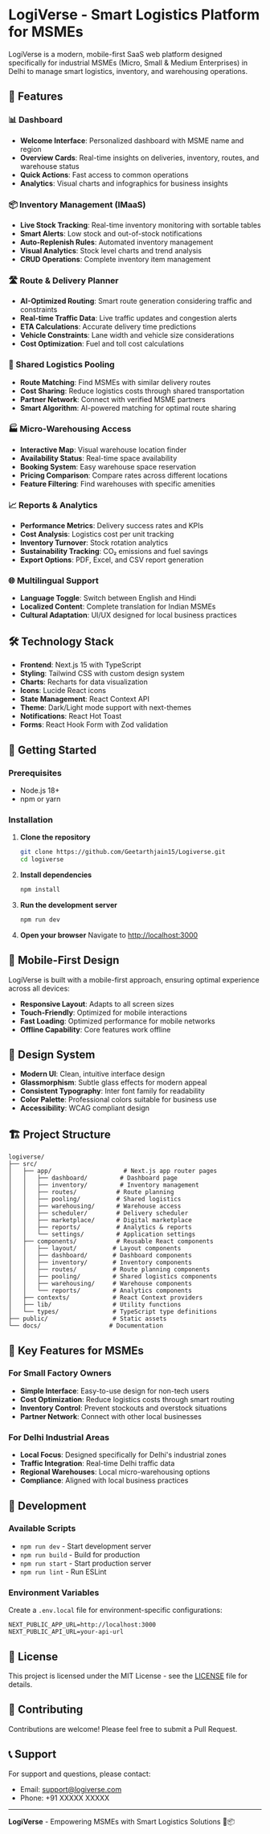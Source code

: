 # LogiVerse - Smart Logistics Platform for MSMEs

LogiVerse is a modern, mobile-first SaaS web platform designed specifically for industrial MSMEs (Micro, Small & Medium Enterprises) in Delhi to manage smart logistics, inventory, and warehousing operations.

## 🚀 Features

### 📊 Dashboard

- **Welcome Interface**: Personalized dashboard with MSME name and region
- **Overview Cards**: Real-time insights on deliveries, inventory, routes, and warehouse status
- **Quick Actions**: Fast access to common operations
- **Analytics**: Visual charts and infographics for business insights

### 📦 Inventory Management (IMaaS)

- **Live Stock Tracking**: Real-time inventory monitoring with sortable tables
- **Smart Alerts**: Low stock and out-of-stock notifications
- **Auto-Replenish Rules**: Automated inventory management
- **Visual Analytics**: Stock level charts and trend analysis
- **CRUD Operations**: Complete inventory item management

### 🛣️ Route & Delivery Planner

- **AI-Optimized Routing**: Smart route generation considering traffic and constraints
- **Real-time Traffic Data**: Live traffic updates and congestion alerts
- **ETA Calculations**: Accurate delivery time predictions
- **Vehicle Constraints**: Lane width and vehicle size considerations
- **Cost Optimization**: Fuel and toll cost calculations

### 🤝 Shared Logistics Pooling

- **Route Matching**: Find MSMEs with similar delivery routes
- **Cost Sharing**: Reduce logistics costs through shared transportation
- **Partner Network**: Connect with verified MSME partners
- **Smart Algorithm**: AI-powered matching for optimal route sharing

### 🏭 Micro-Warehousing Access

- **Interactive Map**: Visual warehouse location finder
- **Availability Status**: Real-time space availability
- **Booking System**: Easy warehouse space reservation
- **Pricing Comparison**: Compare rates across different locations
- **Feature Filtering**: Find warehouses with specific amenities

### 📈 Reports & Analytics

- **Performance Metrics**: Delivery success rates and KPIs
- **Cost Analysis**: Logistics cost per unit tracking
- **Inventory Turnover**: Stock rotation analytics
- **Sustainability Tracking**: CO₂ emissions and fuel savings
- **Export Options**: PDF, Excel, and CSV report generation

### 🌐 Multilingual Support

- **Language Toggle**: Switch between English and Hindi
- **Localized Content**: Complete translation for Indian MSMEs
- **Cultural Adaptation**: UI/UX designed for local business practices

## 🛠️ Technology Stack

- **Frontend**: Next.js 15 with TypeScript
- **Styling**: Tailwind CSS with custom design system
- **Charts**: Recharts for data visualization
- **Icons**: Lucide React icons
- **State Management**: React Context API
- **Theme**: Dark/Light mode support with next-themes
- **Notifications**: React Hot Toast
- **Forms**: React Hook Form with Zod validation

## 🚀 Getting Started

### Prerequisites

- Node.js 18+
- npm or yarn

### Installation

1. **Clone the repository**

   ```bash
   git clone https://github.com/Geetarthjain15/Logiverse.git
   cd logiverse
   ```

2. **Install dependencies**

   ```bash
   npm install
   ```

3. **Run the development server**

   ```bash
   npm run dev
   ```

4. **Open your browser**
   Navigate to [http://localhost:3000](http://localhost:3000)

## 📱 Mobile-First Design

LogiVerse is built with a mobile-first approach, ensuring optimal experience across all devices:

- **Responsive Layout**: Adapts to all screen sizes
- **Touch-Friendly**: Optimized for mobile interactions
- **Fast Loading**: Optimized performance for mobile networks
- **Offline Capability**: Core features work offline

## 🎨 Design System

- **Modern UI**: Clean, intuitive interface design
- **Glassmorphism**: Subtle glass effects for modern appeal
- **Consistent Typography**: Inter font family for readability
- **Color Palette**: Professional colors suitable for business use
- **Accessibility**: WCAG compliant design

## 🏗️ Project Structure

```
logiverse/
├── src/
│   ├── app/                    # Next.js app router pages
│   │   ├── dashboard/         # Dashboard page
│   │   ├── inventory/         # Inventory management
│   │   ├── routes/           # Route planning
│   │   ├── pooling/          # Shared logistics
│   │   ├── warehousing/      # Warehouse access
│   │   ├── scheduler/        # Delivery scheduler
│   │   ├── marketplace/      # Digital marketplace
│   │   ├── reports/          # Analytics & reports
│   │   └── settings/         # Application settings
│   ├── components/           # Reusable React components
│   │   ├── layout/          # Layout components
│   │   ├── dashboard/       # Dashboard components
│   │   ├── inventory/       # Inventory components
│   │   ├── routes/          # Route planning components
│   │   ├── pooling/         # Shared logistics components
│   │   ├── warehousing/     # Warehouse components
│   │   └── reports/         # Analytics components
│   ├── contexts/            # React Context providers
│   ├── lib/                 # Utility functions
│   └── types/               # TypeScript type definitions
├── public/                  # Static assets
└── docs/                   # Documentation
```

## 🌟 Key Features for MSMEs

### For Small Factory Owners

- **Simple Interface**: Easy-to-use design for non-tech users
- **Cost Optimization**: Reduce logistics costs through smart routing
- **Inventory Control**: Prevent stockouts and overstock situations
- **Partner Network**: Connect with other local businesses

### For Delhi Industrial Areas

- **Local Focus**: Designed specifically for Delhi's industrial zones
- **Traffic Integration**: Real-time Delhi traffic data
- **Regional Warehouses**: Local micro-warehousing options
- **Compliance**: Aligned with local business practices

## 🔧 Development

### Available Scripts

- `npm run dev` - Start development server
- `npm run build` - Build for production
- `npm run start` - Start production server
- `npm run lint` - Run ESLint

### Environment Variables

Create a `.env.local` file for environment-specific configurations:

```env
NEXT_PUBLIC_APP_URL=http://localhost:3000
NEXT_PUBLIC_API_URL=your-api-url
```

## 📄 License

This project is licensed under the MIT License - see the [LICENSE](LICENSE) file for details.

## 🤝 Contributing

Contributions are welcome! Please feel free to submit a Pull Request.

## 📞 Support

For support and questions, please contact:

- Email: support@logiverse.com
- Phone: +91 XXXXX XXXXX

---

**LogiVerse** - Empowering MSMEs with Smart Logistics Solutions 🚛📦
